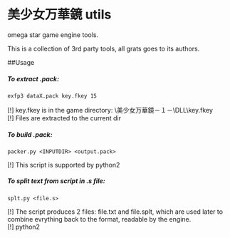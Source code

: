 ﻿# 美少女万華鏡 utils
omega star game engine tools.  

This is a collection of 3rd party tools, all grats goes to its authors.

##Usage
##### To extract .pack:
```
exfp3 dataX.pack key.fkey 15
```  
[!] key.fkey is in the game directory: \美少女万華鏡－１－\DLL\key.fkey  
[!] Files are extracted to the current dir  
  
##### To build .pack: 
```
packer.py <INPUTDIR> <output.pack>
```
[!] This script is supported by python2  
  
##### To split text from script in .s file: 
```
splt.py <file.s>
```
[!] The script produces 2 files: file.txt and file.splt, which are used later to combine evrything back to the format, readable by the engine.  
[!] python2
